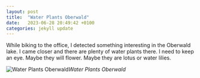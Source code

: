 ```yaml
---
layout: post
title:  "Water Plants Oberwald"
date:   2023-06-28 20:49:42 +0100
categories: jekyll update
---
```


While biking to the office, I detected something interesting in the Oberwald lake. I came closer and there are plenty of water plants there. I need to keep an eye. Maybe they will flower. Maybe they are lotus or water lilies.


![Water Plants Oberwald](https://lh3.googleusercontent.com/pw/AIL4fc8SldNFKnfzkFAQOngjEROumRE-AG93C65ltZjJgssUFgdeYiEZ-6rtp8f5V_hKYhd4GxSH01fj5aXaLuHvFNW5zIp_Kgl8QKxHXARmVrV98L7AvVw=w2400)*Water Plants Oberwald*&nbsp;



[jekyll-docs]: https://jekyllrb.com/docs/home
[jekyll-gh]:   https://github.com/jekyll/jekyll
[jekyll-talk]: https://talk.jekyllrb.com/



